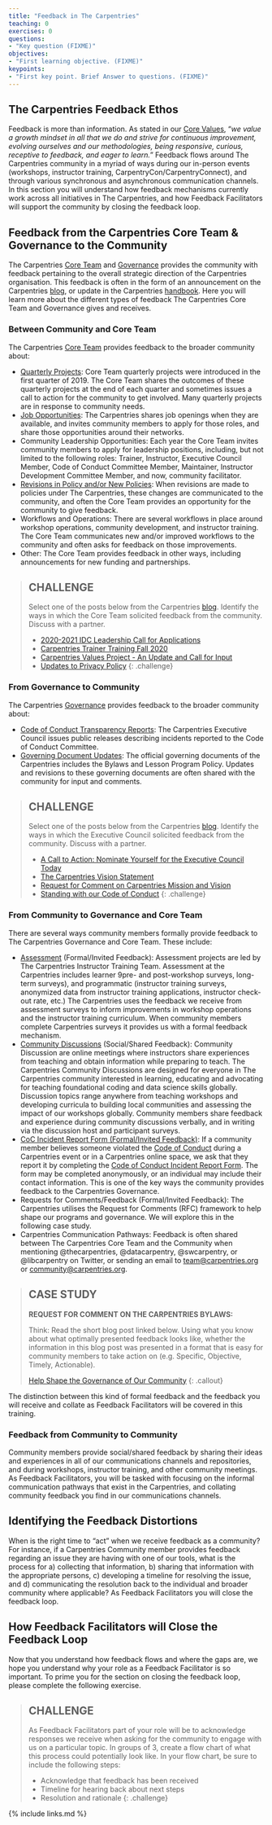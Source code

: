```yaml
---
title: "Feedback in The Carpentries"
teaching: 0
exercises: 0
questions:
- "Key question (FIXME)"
objectives:
- "First learning objective. (FIXME)"
keypoints:
- "First key point. Brief Answer to questions. (FIXME)"
---
```

## The Carpentries Feedback Ethos

Feedback is more than information. As stated in our [Core Values](https://carpentries.org/values/), “_we value a growth mindset in all that we do and strive for continuous improvement, evolving ourselves and our methodologies, being responsive, curious, receptive to feedback, and eager to learn._” Feedback flows around The Carpentries community in a myriad of ways during our in-person events (workshops, instructor training, CarpentryCon/CarpentryConnect), and through various synchronous and asynchronous communication channels. In this section you will understand how feedback mechanisms currently work across all initiatives in The Carpentries, and how Feedback Facilitators will support the community by closing the feedback loop. 

## Feedback from the Carpentries Core Team & Governance to the Community

The Carpentries [Core Team](https://carpentries.org/team/) and [Governance](https://static.carpentries.org/governance/) provides the community with feedback pertaining to the overall strategic direction of the Carpentries organisation. This feedback is often in the form of an announcement on the Carpentries [blog](https://carpentries.org/blog/), or update in the Carpentries [handbook](https://docs.carpentries.org/). Here you will learn more about the different types of feedback The Carpentries Core Team and Governance gives and receives.

### Between Community and  Core Team

The Carpentries [Core Team](https://carpentries.org/team/) provides feedback to the broader community about:
- [Quarterly Projects](https://carpentries.org/core-team-projects/#top-of-page): Core Team quarterly projects were introduced in the first quarter of 2019. The Core Team shares the outcomes of these quarterly projects at the end of each quarter and sometimes issues a call to action for the community to get involved. Many quarterly projects are in response to community needs.
- [Job Opportunities](https://carpentries.org/team/): The Carpentries shares job openings when they are available, and invites community members to apply for those roles, and share those opportunities around their networks.
- Community Leadership Opportunities: Each year the Core Team invites community members to apply for leadership positions, including, but not limited to the following roles: Trainer, Instructor, Executive Council Member, Code of Conduct Committee Member, Maintainer, Instructor Development Committee Member, and now, community facilitator. 
- [Revisions in Policy and/or New Policies](https://docs.carpentries.org/topic_folders/policies/index.html): When revisions are made to policies under The Carpentries, these changes are communicated to the community, and often the Core Team provides an opportunity for the community to give feedback. 
- Workflows and Operations: There are several workflows in place around workshop operations, community development, and instructor training. The Core Team communicates new and/or improved workflows to the community and often asks for feedback on those improvements.
- Other: The Core Team provides feedback in other ways, including announcements for new funding and partnerships.


> ## CHALLENGE 
>
>Select one of the posts below from the Carpentries [blog](https://static.carpentries.org/blog/). Identify the ways in which the Core Team solicited feedback from the community. Discuss with a partner.
>
> - [2020-2021 IDC Leadership Call for Applications](https://carpentries.org/blog/2020/08/IDC-leadership-call-for-applicants/)
> - [Carpentries Trainer Training Fall 2020](https://carpentries.org/blog/2020/07/trainer-training-fall-2020/)
> - [Carpentries Values Project - An Update and Call for Input](https://carpentries.org/blog/2019/09/carpentries-values-update-and-question-three/)
> - [Updates to Privacy Policy](https://carpentries.org/blog/2018/05/privacy-policy/)
{: .challenge}

### From Governance to Community

The Carpentries [Governance](https://static.carpentries.org/governance/) provides feedback to the broader community about:
- [Code of Conduct Transparency Reports](https://github.com/carpentries/executive-council-info/tree/master/code-of-conduct-transparency-reports): The Carpentries Executive Council issues public releases describing incidents reported to the Code of Conduct Committee.
- [Governing Document Updates](https://docs.carpentries.org/topic_folders/governance/index.html): The official governing documents of the Carpentries includes the Bylaws and Lesson Program Policy. Updates and revisions to these governing documents are often shared with the community for input and comments.  


> ## CHALLENGE 
>
>Select one of the posts below from the Carpentries [blog](https://static.carpentries.org/blog/). Identify the ways in which the Executive Council solicited feedback from the community. Discuss with a partner.
>
> - [A Call to Action: Nominate Yourself for the Executive Council Today](https://carpentries.org/blog/2019/11/executive-council-nominations/)
> - [The Carpentries Vision Statement](https://carpentries.org/blog/2019/11/executive-council-nominations/)
> - [Request for Comment on Carpentries Mission and Vision](https://carpentries.org/blog/2018/08/mission-vision-rfc/)
> - [Standing with our Code of Conduct](https://carpentries.org/blog/2019/04/datacamp-response/)
{: .challenge}

### From Community to Governance and Core Team

There are several ways community members formally provide feedback to The Carpentries Governance and Core Team. These include:
- [Assessment](https://github.com/carpentries/assessment) (Formal/Invited Feedback): Assessment projects are led by The Carpentries Instructor Training Team. Assessment at the Carpentries includes learner 9pre- and post-workshop surveys, long-term surveys), and programmatic (instructor training surveys, anonymized data from instructor training applications, instructor check-out rate, etc.) The Carpentries uses the feedback we receive from assessment surveys to inform improvements in workshop operations and the instructor training curriculum. When community members complete Carpentries surveys it provides us with a formal feedback mechanism.
- [Community Discussions](https://docs.carpentries.org/topic_folders/instructor_development/community_discussions.html) (Social/Shared Feedback): Community Discussion are online meetings where instructors share experiences from teaching and obtain information while preparing to teach. The Carpentries Community Discussions are designed for everyone in The Carpentries community interested in learning, educating and advocating for teaching foundational coding and data science skills globally. Discussion topics range anywhere from teaching workshops and developing curricula to building local communities and assessing the impact of our workshops globally. Community members share feedback and experience during community discussions verbally, and in writing via the discussion host  and participant surveys.
- [CoC Incident Report Form (Formal/Invited Feedback)](https://docs.carpentries.org/topic_folders/policies/index_coc.html): If a community member believes someone violated the [Code of Conduct](https://docs.carpentries.org/topic_folders/policies/code-of-conduct.html) during a Carpentries event or in a Carpentries online space, we ask that they report it by completing the [Code of Conduct Incident Report Form](https://goo.gl/forms/KoUfO53Za3apOuOK2). The form may be completed anonymously, or an individual may include their contact information. This is one of the key ways the community provides feedback to the Carpentries Governance.
- Requests for Comments/Feedback (Formal/Invited Feedback): The Carpentries utilises the Request for Comments (RFC) framework to help shape our programs and governance. We will explore this in the following case study.
- Carpentries Communication Pathways: Feedback is often shared between The Carpentries Core Team and the Community when mentioning @thecarpentries, @datacarpentry, @swcarpentry, or @libcarpentry on Twitter, or sending an email to [team@carpentries.org](mailto:team@carpentries.org) or [community@carpentries.org](mailto:community@carpentries.org). 

> ## CASE STUDY 
>
> **REQUEST FOR COMMENT ON THE CARPENTRIES BYLAWS:** 
>
>Think: Read the short blog post linked below. Using what you know about what optimally presented feedback looks like, whether the information in this blog post was presented in a format that is easy for community members to take action on (e.g. Specific, Objective, Timely, Actionable).
>
> [Help Shape the Governance of Our Community](https://carpentries.org/blog/2018/08/bylaws-rfc/)
{: .callout}

The distinction between this kind of formal feedback and the feedback you will receive and collate as Feedback Facilitators will be covered in this training.

### Feedback from Community to Community

Community members provide social/shared feedback by sharing their ideas and experiences in all of our communications channels and repositories, and during workshops, instructor training, and other community meetings. As Feedback Facilitators, you will be tasked with focusing on the informal communication pathways that exist in the Carpentries, and collating community feedback you find in our communications channels.

## Identifying the Feedback Distortions

When is the right time to “act” when we receive feedback as a community? For instance, if a Carpentries Community member provides feedback regarding an issue they are having with one of our tools, what is the process for a) collecting that information, b) sharing that information with the appropriate persons, c) developing a timeline for resolving the issue, and d) communicating the resolution back to the individual and broader community where applicable? As Feedback Facilitators you will close the feedback loop.

## How Feedback Facilitators will Close the Feedback Loop

Now that you understand how feedback flows and where the gaps are, we hope you understand why your role as a Feedback Facilitator is so important. To prime you for the section on closing the feedback loop, please complete the following exercise.

> ## CHALLENGE  
>
> As Feedback Facilitators part of your role will be to acknowledge responses we receive when asking for the community to engage with us on a particular topic. In groups of 3, create a flow chart of what this process could potentially look like. In your flow chart, be sure to include the following steps:
>
> - Acknowledge that feedback has been received
> - Timeline for hearing back about next steps
> - Resolution and rationale
{: .challenge}

{% include links.md %}

